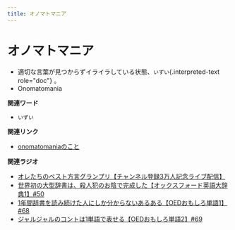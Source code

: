 ```yaml
---
title: オノマトマニア
---
```


# オノマトマニア


-   適切な言葉が見つからずイライラしている状態、`いずい`{.interpreted-text
    role="doc"} 。
-   Onomatomania

**関連ワード**

-   `いずい`

**関連リンク**

-   [onomatomaniaのこと](https://note.com/puremoru/n/n7e1d54f81a62)

**関連ラジオ**

-   [オレたちのベスト方言グランプリ【チャンネル登録3万人記念ライブ配信】](https://www.youtube.com/watch?v=WhzAvTSYXxk)
-   [世界初の大型辞書は、殺人犯のお陰で完成した【オックスフォード英語大辞典1】#50](https://www.youtube.com/watch?v=e11Q7m-45Cc)
-   [1年間辞書を読み続けた人にしか分からないあるある【OEDおもしろ単語1】#68](https://www.youtube.com/watch?v=b5-G9dzdLzI)
-   [ジャルジャルのコントは1単語で表せる【OEDおもしろ単語2】#69](https://www.youtube.com/watch?v=WffHr9ypGsw)
